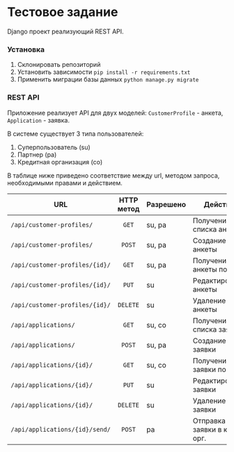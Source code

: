 # Тестовое задание

Django проект реализующий REST API.

### Установка

1. Склонировать репозиторий
2. Установить зависимости `pip install -r requirements.txt`
3. Применить миграции базы данных `python manage.py migrate`

### REST API
Приложение реализует API для двух моделей:
`CustomerProfile` - анкета, `Application` - заявка.

В системе существует 3 типа пользователей:
1. Суперпользователь (su)
2. Партнер (pa)
3. Кредитная организация (co)

В таблице ниже приведено соответствие между url, методом запроса, 
необходимыми правами и действием.

| URL                              | HTTP метод    |  Разрешено | Действие                     |
|----------------------------------|:-------------:|------------|------------------------------|
| `/api/customer-profiles/`        | `GET`         | su, pa     | Получение списка анкет       |
| `/api/customer-profiles/`        | `POST`        | su, pa     | Создание анкеты              |
| `/api/customer-profiles/{id}/`   | `GET`         | su, pa     | Получение анкеты по id       |
| `/api/customer-profiles/{id}/`   | `PUT`         | su         | Редактирование анкеты        |
| `/api/customer-profiles/{id}/`   | `DELETE`      | su         | Удаление анкеты              |
| `/api/applications/`             | `GET`         | su, co     | Получение списка заявок      |
| `/api/applications/`             | `POST`        | su, pa     | Создание заявки              |
| `/api/applications/{id}/`        | `GET`         | su, co     | Получение заявки по id       |
| `/api/applications/{id}/`        | `PUT`         | su         | Редактирование заявки        |
| `/api/applications/{id}/`        | `DELETE`      | su         | Удаление заявки              |
| `/api/applications/{id}/send/`   | `POST`        | pa         | Отправка заявки в кред. орг. |
